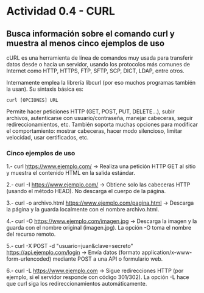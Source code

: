 # Actividad 0.4 - CURL

## Busca información sobre el comando curl y muestra al menos cinco ejemplos de uso

cURL es una herramienta de línea de comandos muy usada para transferir datos desde o hacia un servidor, usando los protocolos más comunes de Internet como HTTP, HTTPS, FTP, SFTP, SCP, DICT, LDAP, entre otros. 

Internamente emplea la librería libcurl (por eso muchos programas también la usan). 
Su sintaxis básica es: 
~~~
curl [OPCIONES] URL
~~~

Permite hacer peticiones HTTP (GET, POST, PUT, DELETE…), subir archivos, autenticarse con usuario/contraseña, manejar cabeceras, seguir redireccionamientos, etc. También soporta muchas opciones para modificar el comportamiento: mostrar cabeceras, hacer modo silencioso, limitar velocidad, usar certificados, etc.

### Cinco ejemplos de uso

  1.-	curl https://www.ejemplo.com/	-> Realiza una petición HTTP GET al sitio y muestra el contenido HTML en la salida estándar. 

  2.- curl -I https://www.ejemplo.com/	-> Obtiene solo las cabeceras HTTP (usando el método HEAD). No descarga el cuerpo de la página. 

  3.- curl -o archivo.html https://www.ejemplo.com/pagina.html	-> Descarga la página y la guarda localmente con el nombre archivo.html. 

  4.- curl -O https://www.ejemplo.com/imagen.jpg	-> Descarga la imagen y la guarda con el nombre original (imagen.jpg). La opción -O toma el nombre del recurso remoto. 

  5.-	curl -X POST -d "usuario=juan&clave=secreto" https://api.ejemplo.com/login	-> Envía datos (formato application/x-www-form-urlencoded) mediante POST a una API o formulario web. 

  6.-	curl -L https://www.ejemplo.com	-> Sigue redirecciones HTTP (por ejemplo, si el servidor responde con código 301/302). La opción -L hace que curl siga los redireccionamientos automáticamente. 
